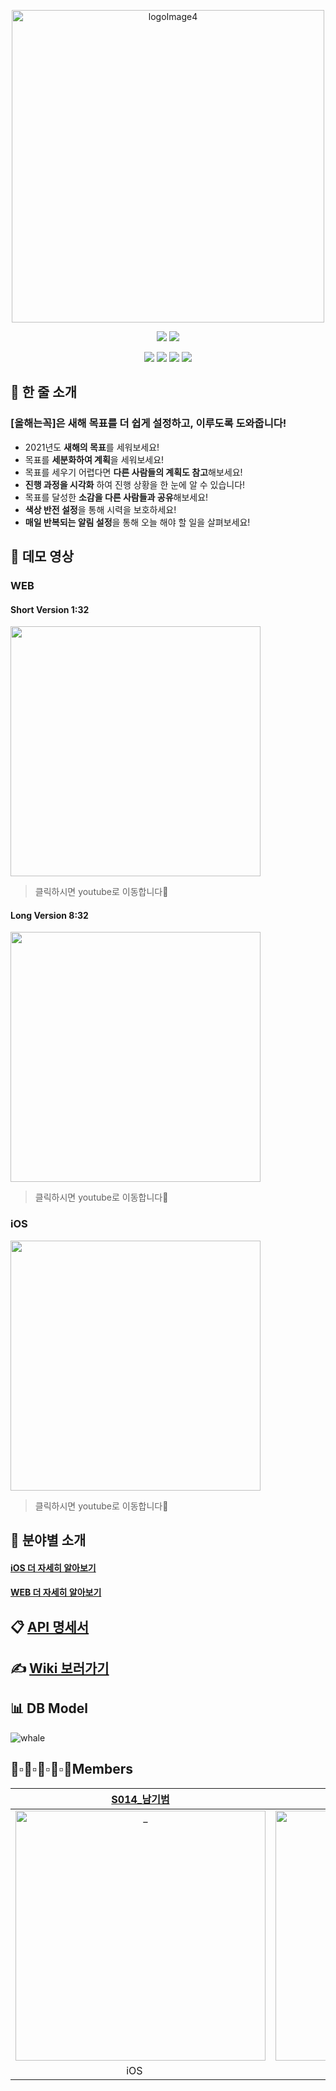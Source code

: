 <p align="center">
  <img width="500" alt="logoImage4" src="https://s3.us-west-2.amazonaws.com/secure.notion-static.com/f6eccea5-8f89-4aed-934d-24743a99aef4/GIF_2020-12-15__10-42-41.gif?X-Amz-Algorithm=AWS4-HMAC-SHA256&X-Amz-Credential=AKIAT73L2G45O3KS52Y5%2F20201215%2Fus-west-2%2Fs3%2Faws4_request&X-Amz-Date=20201215T084906Z&X-Amz-Expires=86400&X-Amz-Signature=d88ce7b36f85cda6391b5f9fd7e2975390491fe352c5e2596d501df284e30e96&X-Amz-SignedHeaders=host">
</p>

<p align="center">
  <img src="https://img.shields.io/badge/swift-v5.1-orange?logo=swift" />
  <img src="https://img.shields.io/badge/xcode-v12.1-blue?logo=xcode" />
</p>
<p align="center">
  <img src="https://img.shields.io/badge/react-17.0.1-9cf?logo=react" />
  <img src="https://img.shields.io/badge/node.js-v12.19.0-green?logo=node.js" />
  <img src="https://img.shields.io/badge/javascript-ES6+-yellow?logo=javascript" />
  <img src="https://img.shields.io/badge/mysql-v5.7.32-blue?logo=mysql" />
</p>

## 📣 한 줄 소개

### [**올해는꼭**]은  새해 목표를 더 쉽게 설정하고, 이루도록 도와줍니다!

- 2021년도 **새해의 목표**를 세워보세요!
- 목표를 **세분화하여 계획**을 세워보세요!
- 목표를 세우기 어렵다면 **다른 사람들의 계획도 참고**해보세요!
- **진행 과정을 시각화** 하여 진행 상황을 한 눈에 알 수 있습니다!
- 목표를 달성한 **소감을 다른 사람들과 공유**해보세요!
- **색상 반전 설정**을 통해 시력을 보호하세요!
- **매일 반복되는 알림 설정**을 통해 오늘 해야 할 일을 살펴보세요!

## 🎥 데모 영상

### WEB

#### Short Version 1:32
[<img width="400" src="https://user-images.githubusercontent.com/46799722/102709893-e1eeb080-42f1-11eb-9572-ddec15ae8107.PNG"/>](https://youtu.be/bs_zEAHa0-U)
> 클릭하시면 youtube로 이동합니다💨

#### Long Version 8:32
[<img width="400" src="https://user-images.githubusercontent.com/39231606/102689439-777e3780-4241-11eb-866b-e03b6af79036.png"/>](https://youtu.be/aBapfRjr1TY)
> 클릭하시면 youtube로 이동합니다💨

### iOS
[<img width="400" src="https://user-images.githubusercontent.com/39231606/102564586-13635280-411f-11eb-8d4b-0facb085bcdd.png"/>](https://youtu.be/-zdDoQeR3D4)
> 클릭하시면 youtube로 이동합니다💨

## 📄 분야별 소개
#### [iOS 더 자세히 알아보기](https://github.com/boostcamp-2020/Project04-A-Whale/blob/master/iOS/README.md) <br>
#### [WEB 더 자세히 알아보기](https://github.com/boostcamp-2020/Project04-A-Whale/blob/master/sidebar/README.md)

## 📋 [API 명세서](https://documenter.getpostman.com/view/8483132/TVmP9cKS)

## ✍ [Wiki 보러가기](https://github.com/boostcamp-2020/Project04-A-Whale/wiki)

## 📊 DB Model
![whale](https://user-images.githubusercontent.com/39231606/101657839-b06f1d00-3a87-11eb-8a0b-101c27a0082c.png)

## 👦▫👨▫🧒▫👦▫👩Members
|  [S014\_남기범](https://github.com/NamKiBeom)  |  [S048\_전재열](https://github.com/jayten42)  |  [J130\_윤준성](https://github.com/mistercle)  |  [J174\_장규영](https://github.com/jangky000)  |  [J216\_한예지](https://github.com/yeji9175)  |
| :----------: |  :--------:  |  :---------: |  :---------: | :---------: |
| <img src="https://avatars2.githubusercontent.com/u/31726630?s=460&u=609a36979d0ed89f2e25be15fd3fcd51ba68a623&v=4" width=400px alt="_"/> | <img src="https://avatars1.githubusercontent.com/u/57934461?s=460&v=4" width=400px alt="_"/> | <img src="https://avatars1.githubusercontent.com/u/48170519?s=460&v=4" width=400px alt="_"/> | <img src="https://avatars0.githubusercontent.com/u/46799722?s=460&u=0e4c029dbebe0c3e9a27ac891f20a9789c82feee&v=4" width=400px alt="_"> | <img src="https://avatars2.githubusercontent.com/u/39231606?s=400&u=cf3abd7e53b9ce634fffe6dc8d13ff10935ae183&v=4" width=400px alt="_"> |
|iOS <img src="https://cdn4.iconfinder.com/data/icons/logos-3/504/Swift-2-512.png" width=15px>|iOS <img src="https://cdn4.iconfinder.com/data/icons/logos-3/504/Swift-2-512.png" width=15px>|Web <img src="https://y0c.github.io/images/js.png" width=15px>|Web <img src="https://y0c.github.io/images/js.png" width=15px>|Web <img src="https://y0c.github.io/images/js.png" width=15px>|

